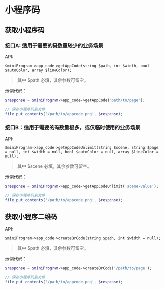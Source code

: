 # 小程序码

## 获取小程序码

### 接口A: 适用于需要的码数量较少的业务场景

API:

```
$miniProgram->app_code->getAppCode(string $path, int $width, bool $autoColor, array $lineColor);
```

> 其中 $path 必填，其余参数可留空。
>

示例代码：

```php
$response = $miniProgram->app_code->getAppCode('path/to/page');

// 保存小程序码到文件
file_put_contents('/path/to/appcode.png', $response);
```

### 接口B：适用于需要的码数量极多，或仅临时使用的业务场景

API:

```
$miniProgram->app_code->getAppCodeUnlimit(string $scene, string $page = null, int $width = null, bool $autoColor = null, array $lineColor = null);
```

> 其中 $scene 必填，其余参数可留空。

示例代码：

```php
$response = $miniProgram->app_code->getAppCodeUnlimit('scene-value');

// 保存小程序码到文件
file_put_contents('/path/to/appcode.png', $response);
```

## 获取小程序二维码

API:

```
$miniProgram->app_code->createQrCode(string $path, int $width = null);
```

> 其中 $path 必填，其余参数可留空。

示例代码：

```php
$response = $miniProgram->app_code->createQrCode('/path/to/page');

// 保存小程序码到文件
file_put_contents('/path/to/appcode.png', $response);
```

## 